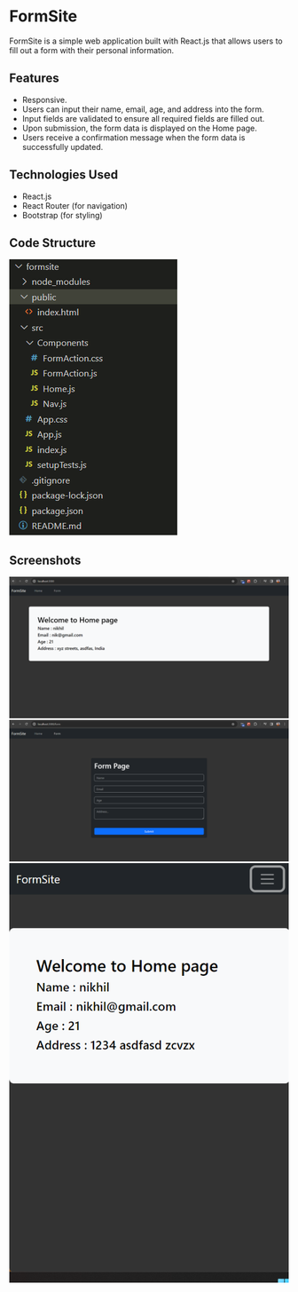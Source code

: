 # FormSite

FormSite is a simple web application built with React.js that allows users to fill out a form with their personal information.

## Features
- Responsive.
- Users can input their name, email, age, and address into the form.
- Input fields are validated to ensure all required fields are filled out.
- Upon submission, the form data is displayed on the Home page.
- Users receive a confirmation message when the form data is successfully updated.

## Technologies Used

- React.js
- React Router (for navigation)
- Bootstrap (for styling)

## Code Structure
![alt text](image.png)

## Screenshots


![alt text](image-1.png)
![alt text](image-2.png)
![alt text](image-3.png)

